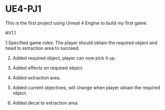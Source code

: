 # UE4-PJ1
This is the first project using Unreal 4 Engine to build my first game.

#V1.1

1.Specified game rules: The player should obtain the required object and head to extraction area to succeed.

2. Added required object, player can now pick it up.

3. Added effects on required object.

4. Added extraction area.

5. Added current objectives, will change when player obtain the required object.

6. Added decal to extraction area.
